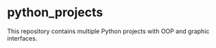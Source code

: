 # python_projects
This repository contains multiple Python projects with OOP and graphic interfaces.
